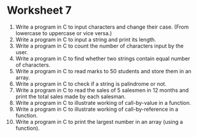 # Worksheet 7

1. Write a program in C to input characters and change their case. (From lowercase to uppercase or vice versa.)
2. Write a program in C to input a string and print its length.
3. Write a program in C to count the number of characters input by the user.
4. Write a program in C to find whether two strings contain equal number of characters.
5. Write a program in C to read marks to 50 students and store them in an array.
6. Write a program in C to check if a string is palindrome or not.
7. Write a program in C to read the sales of 5 salesmen in 12 months and print the total sales made by each salesman.
8. Write a program in C to illustrate working of call-by-value in a function.
9. Write a program in C to illustrate working of call-by-reference in a function.
10. Write a program in C to print the largest number in an array (using a function).